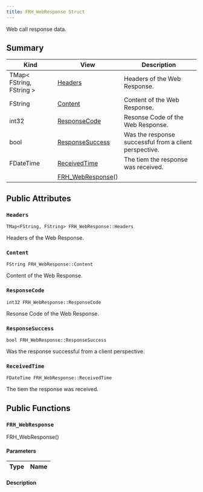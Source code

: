 ```yaml
---
title: FRH_WebResponse Struct
---
```

Web call response data.

## Summary
| Kind | View | Description |
|------|------|-------------|
|TMap< FString, FString >|[Headers](/unreal-plugins/all/structfrh__webresponse/#structFRH__WebResponse_1afea93fe8697cc30dabe0e63dcf9f7579)|Headers of the Web Response.|
|FString|[Content](/unreal-plugins/all/structfrh__webresponse/#structFRH__WebResponse_1a0ff460b3df9d25c4fca881a055d73544)|Content of the Web Response.|
|int32|[ResponseCode](/unreal-plugins/all/structfrh__webresponse/#structFRH__WebResponse_1a9b587fa8f496832745973bcecb4c5733)|Resonse Code of the Web Response.|
|bool|[ResponseSuccess](/unreal-plugins/all/structfrh__webresponse/#structFRH__WebResponse_1af845fefbaee0203c50d552ef8a152f73)|Was the response successful from a client perspective.|
|FDateTime|[ReceivedTime](/unreal-plugins/all/structfrh__webresponse/#structFRH__WebResponse_1ab1e2b9ccc96780f6fc2ab86ad5c631fa)|The tiem the response was received.|
||[FRH_WebResponse](/unreal-plugins/all/structfrh__webresponse/#structFRH__WebResponse_1a330ebd43596c9c11d0acd83bbe3cc34f)()||
## Public Attributes



### `Headers` <a id="structFRH__WebResponse_1afea93fe8697cc30dabe0e63dcf9f7579"></a>

`TMap<FString, FString> FRH_WebResponse::Headers`

Headers of the Web Response.




### `Content` <a id="structFRH__WebResponse_1a0ff460b3df9d25c4fca881a055d73544"></a>

`FString FRH_WebResponse::Content`

Content of the Web Response.




### `ResponseCode` <a id="structFRH__WebResponse_1a9b587fa8f496832745973bcecb4c5733"></a>

`int32 FRH_WebResponse::ResponseCode`

Resonse Code of the Web Response.




### `ResponseSuccess` <a id="structFRH__WebResponse_1af845fefbaee0203c50d552ef8a152f73"></a>

`bool FRH_WebResponse::ResponseSuccess`

Was the response successful from a client perspective.




### `ReceivedTime` <a id="structFRH__WebResponse_1ab1e2b9ccc96780f6fc2ab86ad5c631fa"></a>

`FDateTime FRH_WebResponse::ReceivedTime`

The tiem the response was received.





## Public Functions



### `FRH_WebResponse` <a id="structFRH__WebResponse_1a330ebd43596c9c11d0acd83bbe3cc34f"></a>

 FRH_WebResponse()

#### Parameters

| Type | Name |
|------|------|

#### Description







